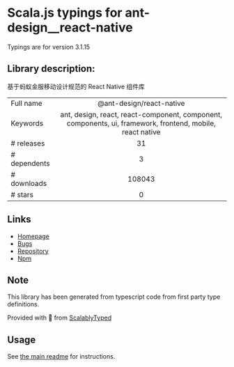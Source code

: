 
# Scala.js typings for ant-design__react-native

Typings are for version 3.1.15

## Library description:
基于蚂蚁金服移动设计规范的 React Native 组件库

|                    |                 |
| ------------------ | :-------------: |
| Full name          | @ant-design/react-native |
| Keywords           | ant, design, react, react-component, component, components, ui, framework, frontend, mobile, react native |
| # releases         | 31 |
| # dependents       | 3 |
| # downloads        | 108043 |
| # stars            | 0 |

## Links
- [Homepage](https://github.com/ant-design/ant-design-mobile-rn#readme)
- [Bugs](http://github.com/ant-design/ant-design-mobile-rn/issues)
- [Repository](https://github.com/ant-design/ant-design-mobile-rn)
- [Npm](https://www.npmjs.com/package/%40ant-design%2Freact-native)
    


## Note
This library has been generated from typescript code from first party type definitions.

Provided with :purple_heart: from [ScalablyTyped](https://github.com/oyvindberg/ScalablyTyped)

## Usage
See [the main readme](../../readme.md) for instructions.


